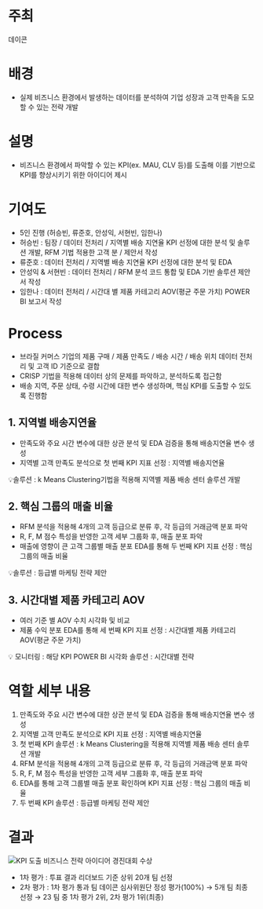 # 주최
데이콘

# 배경
- 실제 비즈니스 환경에서 발생하는 데이터를 분석하여 기업 성장과 고객 만족을 도모할 수 있는 전략 개발
  
# 설명
- 비즈니스 환경에서 파악할 수 있는 KPI(ex. MAU, CLV 등)를 도출해 이를 기반으로 KPI를 향상시키기 위한  아이디어 제시

# 기여도
- 5인 진행 (허승빈, 류준호, 안성익, 서현빈, 임한나)
- 허승빈 : 팀장 / 데이터 전처리 / 지역별 배송 지연율 KPI 선정에 대한 분석 및 솔루션 개발, RFM 기법 적용한 고객 분 / 제안서 작성
- 류준호 : 데이터 전처리 / 지역별 배송 지연율 KPI 선정에 대한 분석 및 EDA
- 안성익 & 서현빈 : 데이터 전처리 / RFM 분석 코드 통합 및 EDA 기반 솔루션 제안서 작성
- 임한나 : 데이터 전처리 / 시간대 별 제품 카테고리 AOV(평균 주문 가치) POWER BI 보고서 작성

# Process
- 브라질 커머스 기업의 제품 구매 / 제품 만족도 / 배송 시간 / 배송 위치 데이터 전처리 및 고객 ID 기준으로 결합
- CRISP 기법을 적용해 데이터 상의 문제를 파악하고, 분석하도록 접근함
- 배송 지역, 주문 상태, 수령 시간에 대한 변수 생성하며, 핵심 KPI를 도출할 수 있도록 진행함

## 1. 지역별 배송지연율
- 만족도와 주요 시간 변수에 대한 상관 분석 및 EDA 검증을 통해 배송지연율 변수 생성
- 지역별 고객 만족도 분석으로 첫 번째 KPI 지표 선정 : 지역별 배송지연율

 💡솔루션 : k Means Clustering기법을 적용해 지역별 제품 배송 센터 솔루션 개발

## 2. 핵심 그룹의 매출 비율
- RFM 분석을 적용해 4개의 고객 등급으로 분류 후, 각 등급의 거래금액 분포 파악
- R, F, M 점수 특성을 반영한 고객 세부 그룹화 후, 매출 분포 파악
- 매출에 영향이 큰 고객 그룹별 매출 분포 EDA를 통해 두 번째 KPI 지표 선정 : 핵심 그룹의 매출 비율

 💡솔루션 : 등급별 마케팅 전략 제안

## 3. 시간대별 제품 카테고리 AOV
- 여러 기준 별 AOV 수치 시각화 및 비교
- 제품 수익 분포 EDA를 통해 세 번째 KPI 지표 선정 : 시간대별 제품 카테고리 AOV(평균 주문 가치)

 💡 모니터링 : 해당 KPI POWER BI 시각화
       솔루션 : 시간대별 전략

# 역할 세부 내용
1. 만족도와 주요 시간 변수에 대한 상관 분석 및 EDA 검증을 통해 배송지연율 변수 생성
2. 지역별 고객 만족도 분석으로 KPI 지표 선정 : 지역별 배송지연율
3. 첫 번째 KPI 솔루션 : k Means Clustering을 적용해 지역별 제품 배송 센터 솔루션 개발
4. RFM 분석을 적용해 4개의 고객 등급으로 분류 후, 각 등급의 거래금액 분포 파악
5. R, F, M 점수 특성을 반영한 고객 세부 그룹화 후, 매출 분포 파악
6. EDA를 통해 고객 그룹별 매출 분포 확인하며 KPI 지표 선정 : 핵심 그룹의 매출 비율
7. 두 번째 KPI 솔루션 : 등급별 마케팅 전략 제안

# 결과
![KPI 도출 비즈니스 전략 아이디어 경진대회 수상](https://github.com/user-attachments/assets/386a65d7-e771-4572-8777-5b82916b7cc4)
- 1차 평가 : 투표 결과 리더보드 기준 상위 20개 팀 선정
- 2차 평가 : 1차 평가 통과 팀 데이콘 심사위원단 정성 평가(100%) → 5개 팀 최종 선정
 →  23 팀 중 1차 평가 2위,  2차 평가 1위(최종)

